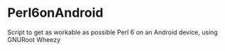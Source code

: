 # Perl6onAndroid
Script to get as workable as possible Perl 6 on an Android device, using GNURoot Wheezy
